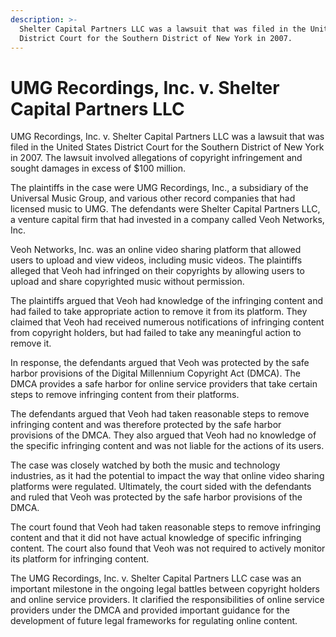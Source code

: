 ```yaml
---
description: >-
  Shelter Capital Partners LLC was a lawsuit that was filed in the United States
  District Court for the Southern District of New York in 2007.
---
```


# UMG Recordings, Inc. v. Shelter Capital Partners LLC

UMG Recordings, Inc. v. Shelter Capital Partners LLC was a lawsuit that was filed in the United States District Court for the Southern District of New York in 2007. The lawsuit involved allegations of copyright infringement and sought damages in excess of $100 million.

The plaintiffs in the case were UMG Recordings, Inc., a subsidiary of the Universal Music Group, and various other record companies that had licensed music to UMG. The defendants were Shelter Capital Partners LLC, a venture capital firm that had invested in a company called Veoh Networks, Inc.

Veoh Networks, Inc. was an online video sharing platform that allowed users to upload and view videos, including music videos. The plaintiffs alleged that Veoh had infringed on their copyrights by allowing users to upload and share copyrighted music without permission.

The plaintiffs argued that Veoh had knowledge of the infringing content and had failed to take appropriate action to remove it from its platform. They claimed that Veoh had received numerous notifications of infringing content from copyright holders, but had failed to take any meaningful action to remove it.

In response, the defendants argued that Veoh was protected by the safe harbor provisions of the Digital Millennium Copyright Act (DMCA). The DMCA provides a safe harbor for online service providers that take certain steps to remove infringing content from their platforms.

The defendants argued that Veoh had taken reasonable steps to remove infringing content and was therefore protected by the safe harbor provisions of the DMCA. They also argued that Veoh had no knowledge of the specific infringing content and was not liable for the actions of its users.

The case was closely watched by both the music and technology industries, as it had the potential to impact the way that online video sharing platforms were regulated. Ultimately, the court sided with the defendants and ruled that Veoh was protected by the safe harbor provisions of the DMCA.

The court found that Veoh had taken reasonable steps to remove infringing content and that it did not have actual knowledge of specific infringing content. The court also found that Veoh was not required to actively monitor its platform for infringing content.

The UMG Recordings, Inc. v. Shelter Capital Partners LLC case was an important milestone in the ongoing legal battles between copyright holders and online service providers. It clarified the responsibilities of online service providers under the DMCA and provided important guidance for the development of future legal frameworks for regulating online content.

